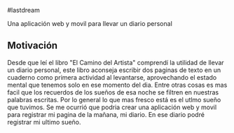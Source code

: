 #lastdream

Una aplicación web y movil para llevar un diario personal

## Motivación

Desde que leí el libro "El Camino del Artista" comprendí la utilidad de llevar un diario personal, este libro aconseja escribir dos paginas de texto en un cuaderno como primera actividad al levantarse, aprovechando el estado mental que tenemos solo en ese momento del dia. Entre otras cosas es mas facil que los recuerdos de los sueños de esa noche se filtren en nuestras palabras escritas. Por lo general lo que mas fresco está es el utlmo sueño que tuvimos. Se me ocurrió que podria crear una aplicación web y movil para registrar mi pagina de la mañana, mi diario. En ese diario podré registrar mi ultimo sueño.
